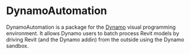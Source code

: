 # DynamoAutomation

DynamoAutomation is a package for the [Dynamo](https://github.com/DynamoDS/Dynamo) visual programming environment. It allows Dynamo users to batch process Revit models by driving Revit (and the Dynamo addin) from the outside using the Dynamo sandbox.
